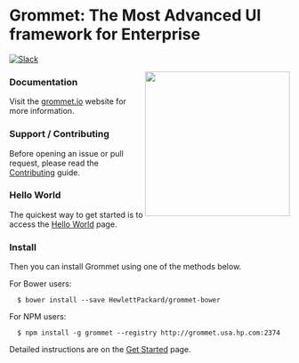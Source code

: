 # Grommet: The Most Advanced UI framework for Enterprise

[![Slack](http://alansouzati.github.io/artic/img/slack-badge.svg)](https://grommet.slack.com)

<img align="right" height="260" src="http://alansouzati.github.io/artic/img/grommet-logo.png">

### Documentation

Visit the [grommet.io](http://grommet.io/) website for more information.

### Support / Contributing

Before opening an issue or pull request, please read the [Contributing](http://grommet.usa.hp.com/docs/hpe/documentation/contributing) guide.

### Hello World

  The quickest way to get started is to access the [Hello World](http://grommet.usa.hp.com/docs/hpe/documentation) page.

### Install

  Then you can install Grommet using one of the methods below.

  For Bower users:
  ```
    $ bower install --save HewlettPackard/grommet-bower
  ```

  For NPM users:
  ```
    $ npm install -g grommet --registry http://grommet.usa.hp.com:2374  
  ```

  Detailed instructions are on the [Get Started](http://grommet.usa.hp.com/docs/hpinc/documentation/get-started) page.